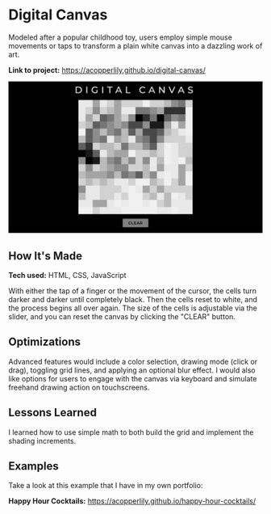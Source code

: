 # Digital Canvas
Modeled after a popular childhood toy, users employ simple mouse movements or taps to transform a plain white canvas into a dazzling work of art.

**Link to project:** https://acopperlily.github.io/digital-canvas/

![alt text](https://github.com/acopperlily/digital-canvas/blob/main/preview.png?raw=true)

## How It's Made

**Tech used:** HTML, CSS, JavaScript

With either the tap of a finger or the movement of the cursor, the cells turn darker and darker until completely black. Then the cells reset to white, and the process begins all over again. The size of the cells is adjustable via the slider, and you can reset the canvas by clicking the "CLEAR" button.

## Optimizations

Advanced features would include a color selection, drawing mode (click or drag), toggling grid lines, and applying an optional blur effect. I would also like options for users to engage with the canvas via keyboard and simulate freehand drawing action on touchscreens.

## Lessons Learned

I learned how to use simple math to both build the grid and implement the shading increments.

## Examples
Take a look at this example that I have in my own portfolio:

**Happy Hour Cocktails:** https://acopperlily.github.io/happy-hour-cocktails/
